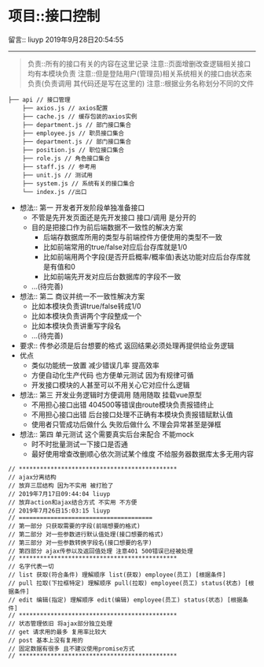 项目::接口控制
=================

留言:: liuyp 2019年9月28日20:54:55

***

> 负责::所有的接口有关的内容在这里记录
> 注意::页面增删改查逻辑相关接口均有本模块负责
> 注意::但是登陆用户(管理员)相关系统相关的接口由状态来负责(负责调用 其代码还是写在这里的)
> 注意::根据业务名称划分不同的文件

```
├── api // 接口管理
    ├── axios.js // axios配置
    ├── cache.js // 缓存包装的axios实例
    ├── department.js // 部门接口集合
    ├── employee.js // 职员接口集合
    ├── department.js // 部门接口集合
    ├── position.js // 职位接口集合
    ├── role.js // 角色接口集合
    ├── staff.js // 参考用
    ├── unit.js // 测试用
    ├── system.js // 系统有关的接口集合
    └── index.js //出口
```

- 想法:: 第一 开发者开发阶段单独准备接口
    - 不管是先开发页面还是先开发接口 接口/调用 是分开的
    - 目的是把接口作为前后端数据不一致性的解决方案
        - 后端存数据库所用的类型与前端控件方便使用的类型不一致
        - 比如前端常用的true/false对应后台存库就是1/0
        - 比如前端用两个字段(是否开启概率/概率值)表达功能对应后台存库就是有值和0
        - 比如前端先开发对应后台数据库的字段不一致
    - ...(待完善)
- 想法:: 第二 商议并统一不一致性解决方案
    - 比如本模块负责讲true/false转成1/0
    - 比如本模块负责讲两个字段整成一个
    - 比如本模块负责讲重写字段名
    - ...(待完善)
- 要求:: 传参必须是后台想要的格式 返回结果必须处理再提供给业务逻辑
- 优点
    - 类似功能统一放置 减少错误几率 提高效率
    - 方便自动化生产代码 也方便单元测试 因为有规律可循
    - 开发接口模块的人甚至可以不用关心它对应什么逻辑
- 想法:: 第三 开发业务逻辑时方便调用 随用随取 挂载vue原型
    - 不用担心接口出错 404500等错误由route模块负责报错终止
    - 不用担心接口出错 后台接口处理不正确有本模块负责报错赋默认值
    - 使用者只管成功后做什么 失败后做什么 不理会异常甚至是弹框
- 想法:: 第四 单元测试 这个需要真实后台来配合 不能mock
    - 时不时批量测试一下接口是否通
    - 最好使用增查改删顺心依次测试某个维度 不给服务器数据库太多无用内容

```
// *********************************************
// ajax分离结构
// 放弃三层结构 因为不实用 被打脸了
// 2019年7月17日09:44:04 liuyp
// 放弃action和ajax结合方式 不实用 不方便
// 2019年7月26日15:03:15 liuyp
// ======================================
// 第一部分 只获取需要的字段(前端想要的格式)
// 第二部分 对一些参数进行默认值处理(接口想要的格式)
// 第三部分 对一些参数转换字段名(接口想要的名字)
// 第四部分 ajax传参以及返回值处理 注意401 500错误已经被处理
// *********************************************
// 名字代表一切
// list 获取(符合条件) 理解顺序 list(获取) employee(员工) [根据条件]
// pull 拉取(下拉框特定) 理解顺序 pull(拉取) employee(员工) status(状态) [根据条件]
// edit 编辑(指定) 理解顺序 edit(编辑) employee(员工) status(状态) [根据条件]
// *********************************************
// 状态管理依旧 将ajax部分独立处理
// get 请求用的最多 复用率比较大
// post 基本上没有复用的
// 固定数据有很多 且不建议使用promise方式
// *********************************************
```
